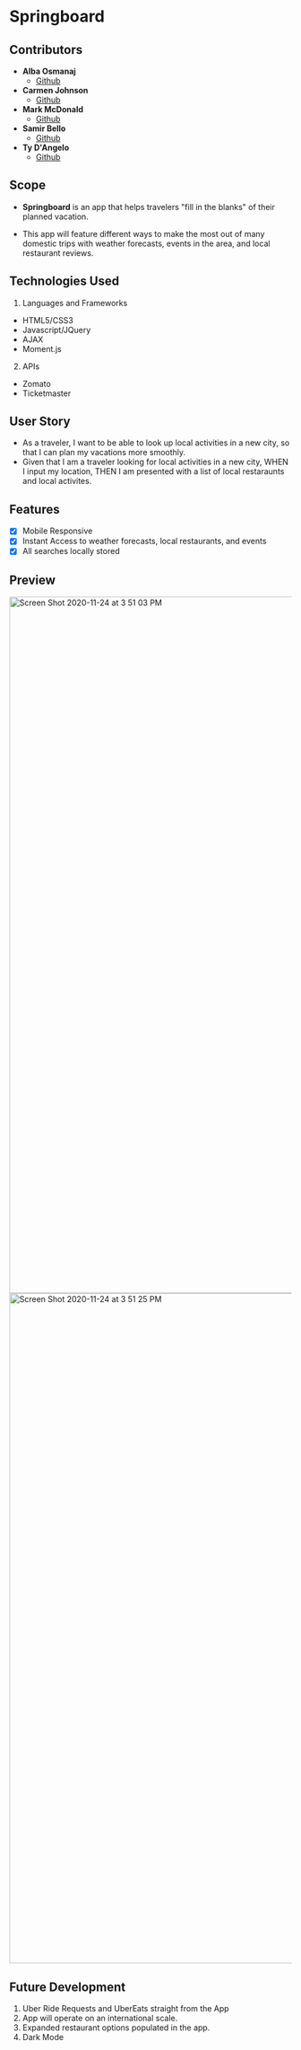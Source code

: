# Springboard

## Contributors

- **Alba Osmanaj**
  - [Github](https://github.com/albaos91)
- **Carmen Johnson**
  - [Github](https://github.com/carmenjohnson512)
- **Mark McDonald**
  - [Github](https://github.com/markmcdnyu)
- **Samir Bello**
  - [Github](https://github.com/agnide4)
- **Ty D'Angelo**
  - [Github](https://github.com/tydangelo18)

## Scope

- **Springboard** is an app that helps travelers "fill in the blanks" of their planned vacation.

- This app will feature different ways to make the most out of many domestic trips with weather forecasts, events in the area, and local restaurant reviews.

## Technologies Used

1. Languages and Frameworks

- HTML5/CSS3
- Javascript/JQuery
- AJAX
- Moment.js

2. APIs

- Zomato
- Ticketmaster

## User Story

- As a traveler, I want to be able to look up local activities in a new city, so that I can plan my vacations more smoothly.
- Given that I am a traveler looking for local activities in a new city, WHEN I input my location, THEN I am presented with a list of local restaraunts and local activites.

## Features

- [x] Mobile Responsive
- [x] Instant Access to weather forecasts, local restaurants, and events
- [x] All searches locally stored

## Preview

<img width="1241" alt="Screen Shot 2020-11-24 at 3 51 03 PM" src="https://user-images.githubusercontent.com/60044459/100160514-f794c580-2e6c-11eb-82a5-29f74d0468bd.png">

<img width="1194" alt="Screen Shot 2020-11-24 at 3 51 25 PM" src="https://user-images.githubusercontent.com/60044459/100160557-1004e000-2e6d-11eb-9f0a-81e981958d6e.png">

## Future Development

1. Uber Ride Requests and UberEats straight from the App
2. App will operate on an international scale.
3. Expanded restaurant options populated in the app.
4. Dark Mode
